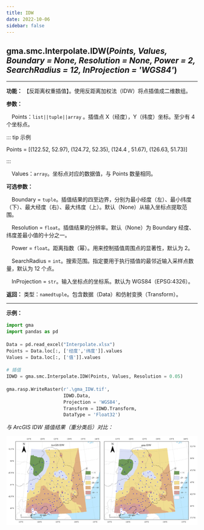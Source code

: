 ```yaml
---
title: IDW
date: 2022-10-06
sidebar: false
---
```


## gma.smc.Interpolate.**IDW**(*Points, Values, Boundary = None, Resolution = None, Power = 2, SearchRadius = 12, InProjection = 'WGS84'*)<Badge text="1.1.0 +"/>
---

**功能：** 【反距离权重插值】。使用反距离加权法（IDW）将点插值成二维数组。

**参数：**

&emsp;Points：`list||tuple||array` 。插值点 X（经度），Y（纬度）坐标。至少有 4 个坐标点。

::: tip 示例

Points = [(122.52,  52.97), (124.72,  52.35), (124.4 ,  51.67), (126.63,  51.73)]

:::


&emsp;Values：`array`。坐标点对应的数据值，与 Points 数量相同。

**可选参数：**

&emsp;Boundary = `tuple`。插值结果的四至边界，分别为最小经度（左）、最小纬度（下）、最大经度（右）、最大纬度（上）。默认（None）从输入坐标点提取范围。

&emsp;Resolution = `float`。插值结果的分辨率。默认（None）为 Boundary 经度、纬度差最小值的十分之一。

&emsp;Power = `float`。距离指数（幂）。用来控制插值周围点的显著性，默认为 2。

&emsp;SearchRadius = `int`。搜索范围。指定要用于执行插值的最邻近输入采样点数量，默认为 12 个点。

&emsp;InProjection = `str`。输入坐标点的坐标系。默认为 WGS84（EPSG:4326）。

**返回：** 类型：`namedtuple`。包含数据（Data）和仿射变换（Transform）。

---

**示例：**

```python
import gma
import pandas as pd

Data = pd.read_excel("Interpolate.xlsx")
Points = Data.loc[:, ['经度','纬度']].values
Values = Data.loc[:, ['值']].values

# 插值
IDWD = gma.smc.Interpolate.IDW(Points, Values, Resolution = 0.05)

gma.rasp.WriteRaster(r'.\gma_IDW.tif',
                     IDWD.Data,
                     Projection = 'WGS84',
                     Transform = IDWD.Transform, 
                     DataType = 'Float32')
```

*与 ArcGIS IDW 插值结果（重分类后）对比：*

![fdg](/smc/IDW.webp)

